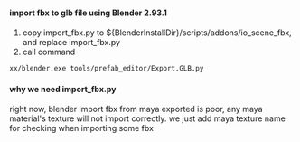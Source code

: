 #### import fbx to glb file using Blender 2.93.1
1. copy import_fbx.py to ${BlenderInstallDir}/scripts/addons/io_scene_fbx, and replace import_fbx.py
2. call command
``` sh
xx/blender.exe tools/prefab_editor/Export.GLB.py
```

#### why we need import_fbx.py
right now, blender import fbx from maya exported is poor, any maya material's texture will not import correctly.
we just add maya texture name for checking when importing some fbx